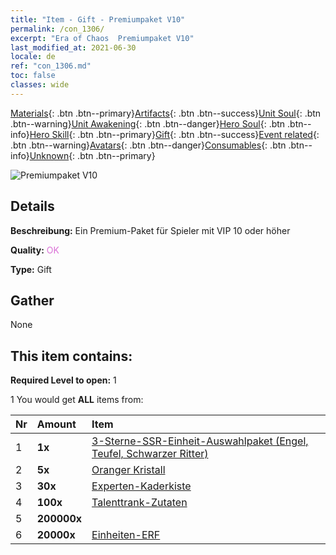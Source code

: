 ```yaml
---
title: "Item - Gift - Premiumpaket V10"
permalink: /con_1306/
excerpt: "Era of Chaos  Premiumpaket V10"
last_modified_at: 2021-06-30
locale: de
ref: "con_1306.md"
toc: false
classes: wide
---
```

 [Materials](/ItemsDE/){: .btn .btn--primary}[Artifacts](/ItemsDE/Artifacts/){: .btn .btn--success}[Unit Soul](/ItemsDE/UnitSoul/){: .btn .btn--warning}[Unit Awakening](/ItemsDE/UnitAwakening/){: .btn .btn--danger}[Hero Soul](/ItemsDE/HeroSoul/){: .btn .btn--info}[Hero Skill](/ItemsDE/HeroSkill/){: .btn .btn--primary}[Gift](/ItemsDE/Gift/){: .btn .btn--success}[Event related](/ItemsDE/Events/){: .btn .btn--warning}[Avatars](/ItemsDE/Avatars/){: .btn .btn--danger}[Consumables](/ItemsDE/Consumables/){: .btn .btn--info}[Unknown](/ItemsDE/Unknown/){: .btn .btn--primary}

 ![Premiumpaket V10](/images/t/i_905010.png)

## Details
 **Beschreibung:** Ein Premium-Paket für Spieler mit VIP 10 oder höher

 **Quality:** <span style="color: #DA70D6">OK</span>

 **Type:** Gift

## Gather

  None

## This item contains:

 **Required Level to open:** 1

 1 You would get **ALL** items  from:

  | Nr | Amount |     Item    |
  |:---|:-------|:------------|
  | 1 |  **1x** | [3-Sterne-SSR-Einheit-Auswahlpaket (Engel, Teufel, Schwarzer Ritter)](/ItemsDE/con_1320/) |  | 
  | 2 |  **5x** | [Oranger Kristall](/ItemsDE/con_730/) |  | 
  | 3 |  **30x** | [Experten-Kaderkiste](/ItemsDE/con_776/) |  | 
  | 4 |  **100x** | [Talenttrank-Zutaten](/ItemsDE/con_1120/) |  | 
  | 5 |  **200000x** | <i class="fas fa-coins"/> |  | 
  | 6 |  **20000x** | [Einheiten-ERF](/ItemsDE/con_902/) |  | 
